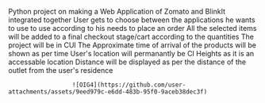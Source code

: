 Python project on making a Web Application of Zomato and BlinkIt integrated together
User gets to choose between the applications he wants to use to use according to his needs to place an order
All the selected items will be added to a final checkout stage/cart according to the quantities
The project will be in CUI
The Approximate time of arrival of the products will be shown as per time
User's location will permanantly be CI Heights as it is an accessable location
Distance will be displayed as per the distance of the outlet from the user's residence

                      ![OIG4](https://github.com/user-attachments/assets/9eed979c-e6dd-483b-95f0-9aceb38dec3f)

